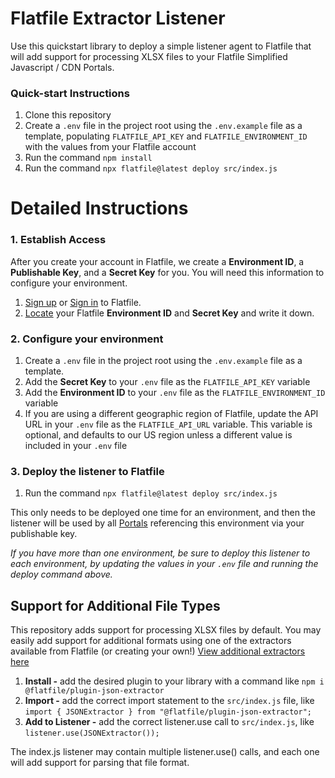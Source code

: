 
# Flatfile Extractor Listener
Use this quickstart library to deploy a simple listener agent to Flatfile that will add support for processing XLSX files to your Flatfile Simplified Javascript / CDN Portals.

### Quick-start Instructions

1. Clone this repository
2. Create a `.env` file in the project root using the `.env.example` file as a template, populating `FLATFILE_API_KEY` and `FLATFILE_ENVIRONMENT_ID` with the values from your Flatfile account
3. Run the command `npm install`
4. Run the command `npx flatfile@latest deploy src/index.js`


# Detailed Instructions

### 1. Establish Access

After you create your account in Flatfile, we create a **Environment ID**, a **Publishable Key**, and a **Secret Key** for you. You will need this information to configure your environment.

1. [Sign up](https://platform.flatfile.com) or [Sign in](app.flatfile.com) to Flatfile.
2. [Locate](https://platform.flatfile.com/dashboard/keys-and-secrets) your Flatfile **Environment ID** and **Secret Key** and write it down.


### 2. Configure your environment

1. Create a `.env` file in the project root using the `.env.example` file as a template.
2. Add the **Secret Key** to your `.env` file as the `FLATFILE_API_KEY` variable
4. Add the **Environment ID** to your `.env` file as the `FLATFILE_ENVIRONMENT_ID` variable
6. If you are using a different geographic region of Flatfile, update the API URL in your `.env` file as the `FLATFILE_API_URL` variable. This variable is optional, and defaults to our US region unless a different value is included in your `.env` file


### 3. Deploy the listener to Flatfile

1. Run the command `npx flatfile@latest deploy src/index.js`

This only needs to be deployed one time for an environment, and then the listener will be used by all [Portals](https://flatfile.com/docs/apps/embedding/javascript/new_space_quickstart) referencing this environment via your publishable key.

*If you have more than one environment, be sure to deploy this listener to each environment, by updating the values in your `.env` file and running the deploy command above.*

## Support for Additional File Types

This repository adds support for processing XLSX files by default. You may easily add support for additional formats using one of the extractors available from Flatfile (or creating your own!) [View additional extractors here](https://flatfile.com/docs/plugins/overview)

1. **Install -** add the desired plugin to your library with a command like `npm i @flatfile/plugin-json-extractor`
2. **Import -** add the correct import statement to the `src/index.js` file, like `import { JSONExtractor } from "@flatfile/plugin-json-extractor";`
3. **Add to Listener -** add the correct listener.use call to `src/index.js`, like `listener.use(JSONExtractor());`

The index.js listener may contain multiple listener.use() calls, and each one will add support for parsing that file format.